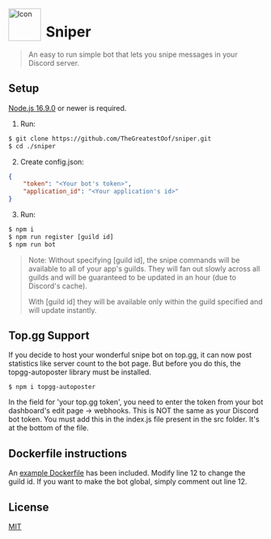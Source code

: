 <img width="64" height="64" align="left" style="float: left; margin: 10px 10px 0 0;" alt="Icon" src="https://imgur.com/dRSYp1f.png">

# Sniper

> An easy to run simple bot that lets you snipe messages in your Discord server.

## Setup

[Node.js 16.9.0](https://nodejs.org) or newer is required.

1. Run:

```bash
$ git clone https://github.com/TheGreatestOof/sniper.git
$ cd ./sniper
```

2. Create config.json:

```json
{
	"token": "<Your bot's token>",
	"application_id": "<Your application's id>"
}
```

3. Run:

```bash
$ npm i
$ npm run register [guild id]
$ npm run bot
```

> Note:
> Without specifying [guild id], the snipe commands will be available to all of your app's guilds. They will fan out slowly across all guilds and will be guaranteed to be updated in an hour (due to Discord's cache).
> 
> With [guild id] they will be available only within the guild specified and will update instantly.

## Top.gg Support

If you decide to host your wonderful snipe bot on top.gg, it can now post statistics like server count to the bot page.
But before you do this, the topgg-autoposter library must be installed.

```
$ npm i topgg-autoposter
```

In the field for 'your top.gg token', you need to enter the token from your bot dashboard's edit page -> webhooks. This is NOT the same as your Discord bot token.
You must add this in the index.js file present in the src folder. It's at the bottom of the file. 

## Dockerfile instructions
An [example Dockerfile](Dockerfile.example) has been included. Modify line 12 to change the guild id. If you want to make the bot global, simply comment out line 12.

## License

[MIT](https://tldrlegal.com/license/mit-license)

